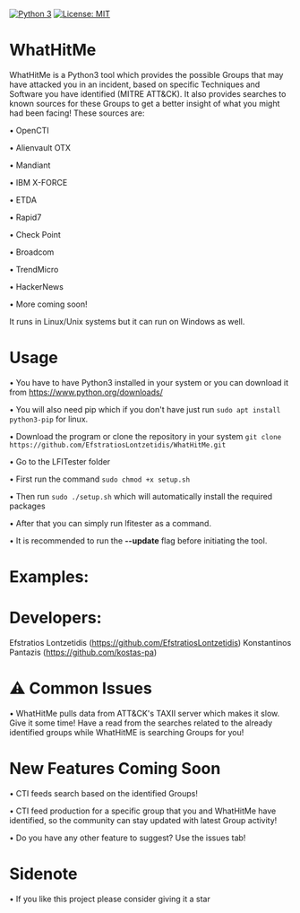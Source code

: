 [![Python 3](https://img.shields.io/badge/Python-3-blue.svg)](https://www.python.org/downloads/)
[![License: MIT](https://img.shields.io/badge/License-MIT-yellow.svg)](https://opensource.org/licenses/MIT)

# WhatHitMe

WhatHitMe is a Python3 tool which provides the possible Groups that may have attacked you in an incident, based on specific Techniques and Software you have identified (MITRE ATT&CK). It also provides searches to known sources for these Groups to get a better insight of what you might had been facing! These sources are:

• OpenCTI

• Alienvault OTX

• Mandiant

• IBM X-FORCE

• ETDA

• Rapid7

• Check Point

• Broadcom

• TrendMicro

• HackerNews

• More coming soon!

It runs in Linux/Unix systems but it can run on Windows as well.

# Usage

• You have to have Python3 installed in your system or you can download it from https://www.python.org/downloads/

• You will also need pip which if you don't have just run ```sudo apt install python3-pip``` for linux.

• Download the program or clone the repository in your system `git clone https://github.com/EfstratiosLontzetidis/WhatHitMe.git`

• Go to the LFITester folder

• First run the command ```sudo chmod +x setup.sh```

• Then run ```sudo ./setup.sh``` which will automatically install the required packages  

• After that you can simply run lfitester as a command.

• It is recommended to run the **--update** flag before initiating the tool.

# Examples: 
            


# Developers: 

Efstratios Lontzetidis (https://github.com/EfstratiosLontzetidis)
Konstantinos Pantazis   (https://github.com/kostas-pa)

# ⚠️ Common Issues

• WhatHitMe pulls data from ATT&CK's TAXII server which makes it slow. Give it some time! Have a read from the searches related to the already identified groups while WhatHitME is searching Groups for you!

# New Features Coming Soon

• CTI feeds search based on the identified Groups!

• CTI feed production for a specific group that you and WhatHitMe have identified, so the community can stay updated with latest Group activity!

• Do you have any other feature to suggest? Use the issues tab!

# Sidenote

• If you like this project please consider giving it a star
